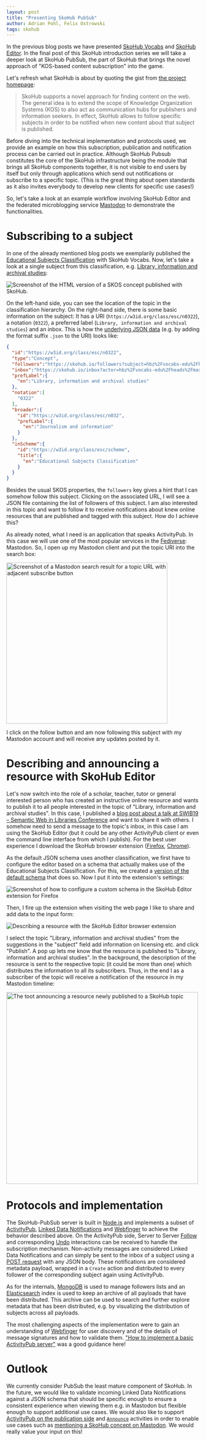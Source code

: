 ```yaml
---
layout: post
title: "Presenting SkoHub PubSub"
author: Adrian Pohl, Felix Ostrowski
tags: skohub
---
```


In the previous blog posts we have presented [SkoHub Vocabs](http://blog.lobid.org/2019/09/27/presenting-skohub-vocabs.html) and [SkoHub Editor](http://blog.lobid.org/2020/03/31/skohub-editor.html). In the final post of this SkoHub introduction series we will take a deeper look at SkoHub PubSub, the part of SkoHub that brings the novel approach of "KOS-based content subscription" into the game.

Let's refresh what SkoHub is about by quoting the gist from [the project homepage](https://skohub.io/):

> SkoHub supports a novel approach for finding content on the web. The general idea is to extend the scope of Knowledge Organization Systems (KOS) to also act as communication hubs for publishers and information seekers. In effect, SkoHub allows to follow specific subjects in order to be notified when new content about that subject is published.

Before diving into the technical implementation and protocols used, we provide an example on how this subscription, publication and notification process can be carried out in practice. Although SkoHub Pubsub constitutes the core of the SkoHub infrastructure being the module that brings all SkoHub components together, it is not visible to end users by itself but only through applications which send out notifications or subscribe to a specific topic. (This is the great thing about open standards as it also invites everybody to develop new clients for specific use cases!)

So, let's take a look at an example workflow involving SkoHub Editor and the federated microblogging service [Mastodon](https://en.wikipedia.org/wiki/Mastodon_(software)) to demonstrate the functionalities.

# Subscribing to a subject

In one of the already mentioned blog posts we exemplarily published the [Educational Subjects Classification](https://w3id.org/class/esc/scheme) with SkoHub Vocabs. Now, let's take a look at a single subject from this classification, e.g. [Library, information and archival studies](https://w3id.org/class/esc/n0322):

<img src="/images/skohub-pubsub/concept.png" alt="Screenshot of the HTML version of a SKOS concept published with SkoHub.">

On the left-hand side, you can see the location of the topic in the classification hierarchy. On the right-hand side, there is some basic information on the subject: It has a URI (`https://w3id.org/class/esc/n0322`), a notation (`0322`), a preferred label (`Library, information and archival studies`) and an inbox. This is how the [underlying JSON data](https://w3id.org/class/esc/n0322.json) (e.g. by adding the format suffix `.json` to the URI) looks like:

```json
{
  "id":"https://w3id.org/class/esc/n0322",
  "type":"Concept",
  "followers":"https://skohub.io/followers?subject=hbz%2Fvocabs-edu%2Fheads%2Fmaster%2Fw3id.org%2Fclass%2Fesc%2Fn0322",
  "inbox":"https://skohub.io/inbox?actor=hbz%2Fvocabs-edu%2Fheads%2Fmaster%2Fw3id.org%2Fclass%2Fesc%2Fn0322",
  "prefLabel":{
    "en":"Library, information and archival studies"
  },
  "notation":[
    "0322"
  ],
  "broader":{
    "id":"https://w3id.org/class/esc/n032",
    "prefLabel":{
      "en":"Journalism and information"
    }
  },
  "inScheme":{
    "id":"https://w3id.org/class/esc/scheme",
    "title":{
      "en":"Educational Subjects Classification"
    }
  }
}
```

Besides the usual SKOS properties, the `followers` key gives a hint that I can somehow follow this subject. Clicking on the associated URL, I will see a JSON file containing the list of followers of this subject. I am also interested in this topic and want to follow it to receive notifications about knew online resources that are published and tagged with this subject. How do I achieve this?

As already noted, what I need is an application that speaks ActivityPub. In this case we will use one of the most popular services in the [Fediverse](https://en.wikipedia.org/wiki/Fediverse): Mastodon. So, I open up my Mastodon client and put the topic URI into the search box:

<img src="/images/skohub-pubsub/subscribe.png" alt="Screenshot of a Mastodon search result for a topic URL with adjacent subscribe button" style="width:420px">

I click on the follow button and am now following this subject with my Mastodon account and will receive any updates posted by it.

# Describing and announcing a resource with SkoHub Editor

Let's now switch into the role of a scholar, teacher, tutor or general interested person who has created an instructive online resource and wants to publish it to all people interested in the topic of "Library, information and archival studies". In this case, I published a [blog post about a talk at SWIB19 – Semantic Web in Libraries Conference](http://blog.lobid.org/2020/01/29/skohub-talk-at-swib19.html) and want to share it with others. I somehow need to send a message to the topic's inbox, in this case I am using the SkoHub Editor (but it could be any other ActivityPub client or even the command line interface from which I publish). For the best user experience I download the SkoHub browser extension ([Firefox](https://addons.mozilla.org/firefox/addon/skohub-extension/), [Chrome](https://chrome.google.com/webstore/detail/skohub/ghalhmcgaicdcpmdicinaegnoanfmggd)).

As the default JSON schema uses another classification, we first have to configure the editor based on a schema that actually makes use of the Educational Subjects Classification. For this, we created a [version of the default schema](https://raw.githubusercontent.com/dini-ag-kim/lrmi-profile/useEsc4Subjects/draft/schemas/schema.json) that does so. Now I put it into the extension's settings:

<img src="/images/skohub-pubsub/configure-extension.png" alt="Screenshot of how to configure a custom schema in the SkoHub Editor extension for Firefox">

Then, I fire up the extension when visiting the web page I like to share and add data to the input form:

<img src="/images/skohub-pubsub/describing.png" alt="Describing a resource with the SkoHub Editor browser extension">

I select the topic "Library, information and archival studies" from the suggestions in the "subject" field add information on licensing etc. and click "Publish". A pop up lets me know that the resource is published to "Library, information and archival studies". In the background, the description of the resource is sent to the respective topic (it could be more than one) which distributes the information to all its subscribers. Thus, in the end I as a subscriber of the topic will receive a notification of the resource in my Mastodon timeline:

<img src="/images/skohub-pubsub/toot.png" alt="The toot announcing a resource newly published to a SkoHub topic" style="width:500px">

# Protocols and implementation

 The SkoHub-PubSub server is built in [Node.js](https://nodejs.org/en/) and implements a subset of [ActivityPub](http://activitypub.rocks/), [Linked Data Notifications](https://www.w3.org/TR/ldn/) and [Webfinger](https://docs.joinmastodon.org/spec/webfinger/) to achieve the behavior described above. On the ActivityPub side, Server to Server [Follow](https://www.w3.org/TR/activitypub/#follow-activity-inbox) and corresponding [Undo](https://www.w3.org/TR/activitypub/#undo-activity-inbox) interactions can be received to handle the subscription mechanism. Non-activity messages are considered Linked Data Notifications and can simply be sent to the inbox of a subject using a [POST request](https://www.w3.org/TR/ldn/#sender) with any JSON body. These notifications are considered metadata payload, wrapped in a `Create` action and distributed to every follower of the corresponding subject again using ActivityPub.

 As for the internals, [MongoDB](https://www.mongodb.com/) is used to manage followers lists and an [Elasticsearch](https://www.elastic.co/elasticsearch/) index is used to keep an archive of all payloads that have been distributed. This archive can be used to search and further explore metadata that has been distributed, e.g. by visualizing the distribution of subjects across all payloads.

 The most challenging aspects of the implementation were to gain an understanding of [Webfinger](https://github.com/hbz/skohub-pubsub/issues/27) for user discovery and of the details of message signatures and how to validate them. ["How to implement a basic ActivityPub server"](https://blog.joinmastodon.org/2018/06/how-to-implement-a-basic-activitypub-server/) was a good guidance here!

# Outlook

We currently consider PubSub the least mature component of SkoHub. In the future, we would like to validate incoming Linked Data Notifications against a JSON schema that should be specific enough to ensure a consistent experience when viewing them e.g. in Mastodon but flexible enough to support additional use cases. We would also like to support [ActivityPub on the publication side](https://github.com/hbz/skohub-pubsub/issues/38) and [`Announce`](https://www.w3.org/TR/activitypub/#announce-activity-inbox) activities in order to enable use cases such as [mentioning a SkoHub concept on Mastodon](https://github.com/hbz/skohub-pubsub/issues/37). We would really value your input on this!
